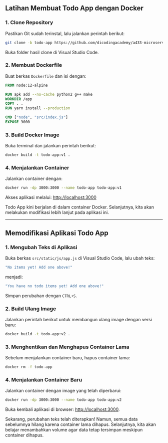 ## Latihan Membuat Todo App dengan Docker

### 1. Clone Repository
Pastikan Git sudah terinstal, lalu jalankan perintah berikut:
```sh
git clone -b todo-app https://github.com/dicodingacademy/a433-microservices.git
```
Buka folder hasil clone di Visual Studio Code.

### 2. Membuat Dockerfile
Buat berkas `Dockerfile` dan isi dengan:
```dockerfile
FROM node:12-alpine

RUN apk add --no-cache python2 g++ make
WORKDIR /app
COPY . .
RUN yarn install --production

CMD ["node", "src/index.js"]
EXPOSE 3000
```

### 3. Build Docker Image
Buka terminal dan jalankan perintah berikut:
```sh
docker build -t todo-app:v1 .
```

### 4. Menjalankan Container
Jalankan container dengan:
```sh
docker run -dp 3000:3000 --name todo-app todo-app:v1
```
Akses aplikasi melalui: [http://localhost:3000](http://localhost:3000)

Todo App kini berjalan di dalam container Docker. Selanjutnya, kita akan melakukan modifikasi lebih lanjut pada aplikasi ini.

---

## Memodifikasi Aplikasi Todo App

### 1. Mengubah Teks di Aplikasi
Buka berkas `src/static/js/app.js` di Visual Studio Code, lalu ubah teks:
```js
"No items yet! Add one above!"
```
menjadi:
```js
"You have no todo items yet! Add one above!"
```
Simpan perubahan dengan `CTRL+S`.

### 2. Build Ulang Image
Jalankan perintah berikut untuk membangun ulang image dengan versi baru:
```sh
docker build -t todo-app:v2 .
```

### 3. Menghentikan dan Menghapus Container Lama
Sebelum menjalankan container baru, hapus container lama:
```sh
docker rm -f todo-app
```

### 4. Menjalankan Container Baru
Jalankan container dengan image yang telah diperbarui:
```sh
docker run -dp 3000:3000 --name todo-app todo-app:v2
```
Buka kembali aplikasi di browser: [http://localhost:3000](http://localhost:3000).

Sekarang, perubahan teks telah diterapkan! Namun, semua data sebelumnya hilang karena container lama dihapus. Selanjutnya, kita akan belajar menambahkan volume agar data tetap tersimpan meskipun container dihapus.
